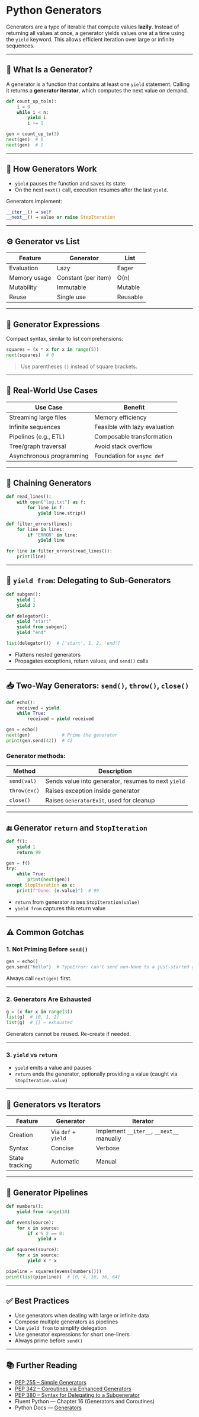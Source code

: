# Python Generators

Generators are a type of iterable that compute values **lazily**. Instead of returning all values at once, a generator yields values one at a time using the `yield` keyword. This allows efficient iteration over large or infinite sequences.

---

## 🔰 What Is a Generator?

A generator is a function that contains at least one `yield` statement. Calling it returns a **generator iterator**, which computes the next value on demand.

```python
def count_up_to(n):
    i = 0
    while i < n:
        yield i
        i += 1

gen = count_up_to(3)
next(gen)  # 0
next(gen)  # 1
```

---

## 🔄 How Generators Work

- `yield` pauses the function and saves its state.
- On the next `next()` call, execution resumes after the last `yield`.

Generators implement:
```python
__iter__() → self
__next__() → value or raise StopIteration
```

---

## ⚙️ Generator vs List

| Feature        | Generator          | List            |
|----------------|--------------------|-----------------|
| Evaluation     | Lazy               | Eager           |
| Memory usage   | Constant (per item)| O(n)            |
| Mutability     | Immutable          | Mutable         |
| Reuse          | Single use         | Reusable        |

---

## 🧩 Generator Expressions

Compact syntax, similar to list comprehensions:

```python
squares = (x * x for x in range(5))
next(squares)  # 0
```

> Use parentheses `()` instead of square brackets.

---

## 🧪 Real-World Use Cases

| Use Case               | Benefit                       |
|------------------------|-------------------------------|
| Streaming large files  | Memory efficiency             |
| Infinite sequences     | Feasible with lazy evaluation |
| Pipelines (e.g., ETL)  | Composable transformation     |
| Tree/graph traversal   | Avoid stack overflow          |
| Asynchronous programming | Foundation for `async def`  |

---

## 🔀 Chaining Generators

```python
def read_lines():
    with open("log.txt") as f:
        for line in f:
            yield line.strip()

def filter_errors(lines):
    for line in lines:
        if "ERROR" in line:
            yield line

for line in filter_errors(read_lines()):
    print(line)
```

---

## 🧪 `yield from`: Delegating to Sub-Generators

```python
def subgen():
    yield 1
    yield 2

def delegator():
    yield "start"
    yield from subgen()
    yield "end"

list(delegator())  # ['start', 1, 2, 'end']
```

- Flattens nested generators
- Propagates exceptions, return values, and `send()` calls

---

## 📥 Two-Way Generators: `send()`, `throw()`, `close()`

```python
def echo():
    received = yield
    while True:
        received = yield received

gen = echo()
next(gen)            # Prime the generator
print(gen.send(42))  # 42
```

### Generator methods:

| Method     | Description                                 |
|------------|---------------------------------------------|
| `send(val)` | Sends value into generator, resumes to next `yield` |
| `throw(exc)`| Raises exception inside generator           |
| `close()`   | Raises `GeneratorExit`, used for cleanup    |

---

## 🔚 Generator `return` and `StopIteration`

```python
def f():
    yield 1
    return 99

gen = f()
try:
    while True:
        print(next(gen))
except StopIteration as e:
    print(f"Done: {e.value}")  # 99
```

- `return` from generator raises `StopIteration(value)`
- `yield from` captures this return value

---

## ⚠️ Common Gotchas

### 1. Not Priming Before `send()`

```python
gen = echo()
gen.send("hello")  # TypeError: can't send non-None to a just-started generator
```

Always call `next(gen)` first.

---

### 2. Generators Are Exhausted

```python
g = (x for x in range(3))
list(g)  # [0, 1, 2]
list(g)  # [] – exhausted
```

Generators cannot be reused. Re-create if needed.

---

### 3. `yield` vs `return`

- `yield` emits a value and pauses
- `return` ends the generator, optionally providing a value (caught via `StopIteration.value`)

---

## 🧵 Generators vs Iterators

| Feature       | Generator                     | Iterator                        |
|----------------|-------------------------------|----------------------------------|
| Creation       | Via `def` + `yield`           | Implement `__iter__`, `__next__` manually |
| Syntax         | Concise                       | Verbose                         |
| State tracking | Automatic                     | Manual                          |

---

## 🧪 Generator Pipelines

```python
def numbers():
    yield from range(10)

def evens(source):
    for x in source:
        if x % 2 == 0:
            yield x

def squares(source):
    for x in source:
        yield x * x

pipeline = squares(evens(numbers()))
print(list(pipeline))  # [0, 4, 16, 36, 64]
```

---

## ✅ Best Practices

- Use generators when dealing with large or infinite data
- Compose multiple generators as pipelines
- Use `yield from` to simplify delegation
- Use generator expressions for short one-liners
- Always prime before `send()`

---

## 📚 Further Reading

- [PEP 255 – Simple Generators](https://peps.python.org/pep-0255/)
- [PEP 342 – Coroutines via Enhanced Generators](https://peps.python.org/pep-0342/)
- [PEP 380 – Syntax for Delegating to a Subgenerator](https://peps.python.org/pep-0380/)
- Fluent Python — Chapter 16 (Generators and Coroutines)
- Python Docs — [Generators](https://docs.python.org/3/howto/functional.html#generators)

